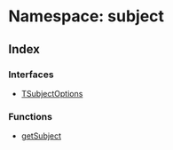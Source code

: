 # Namespace: subject

## Index

### Interfaces

- [TSubjectOptions](interfaces/interface.TSubjectOptions.md)

### Functions

- [getSubject](functions/function.getSubject.md)
